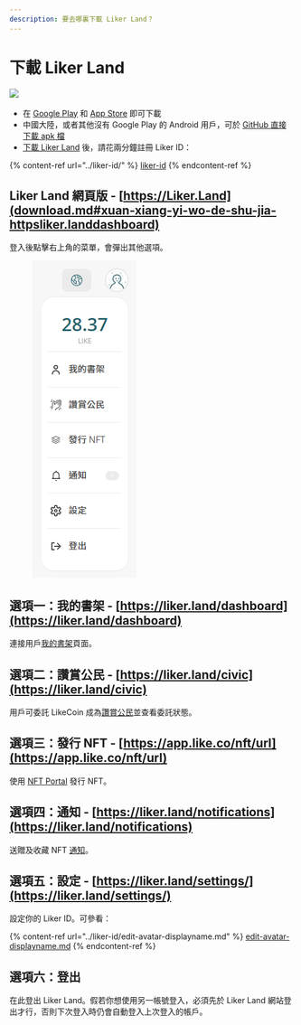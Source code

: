 ```yaml
---
description: 要去哪裏下載 Liker Land？
---
```


# 下載 Liker Land

![](../../.gitbook/assets/likecoin\_ad72\_appstore4\_fullpic\_chi.png)

* 在 [Google Play](https://play.google.com/store/apps/details?id=com.oice) 和 [App Store](https://apps.apple.com/hk/app/liker-land/id1248232355) 即可下載
* 中國大陸，或者其他沒有 Google Play 的 Android 用戶，可於 [GitHub 直接下載 apk 檔](https://github.com/likecoin/likecoin-app/releases)
* [下載 Liker Land](https://liker.land/getapp) 後，請花兩分鐘註冊 Liker ID：

{% content-ref url="../liker-id/" %}
[liker-id](../liker-id/)
{% endcontent-ref %}

## Liker Land 網頁版 - [https://Liker.Land](download.md#xuan-xiang-yi-wo-de-shu-jia-httpsliker.landdashboard) <a href="#liker-land-web" id="liker-land-web"></a>

登入後點擊右上角的菜單，會彈出其他選項。​

<figure><img src="../../.gitbook/assets/Liker Land menu.png" alt=""><figcaption></figcaption></figure>

## 選項一：我的書架 - [https://liker.land/dashboard](https://liker.land/dashboard)

連接用戶[我的書架](../../general-guides/writing-nft/dashboard.md)頁面。‌

## 選項二：讚賞公民 - [https://liker.land/civic](https://liker.land/civic)

用戶可委託 LikeCoin 成為[讚賞公民](../civic-liker/)並查看委託狀態。

## 選項三：發行 NFT - [https://app.like.co/nft/url](https://app.like.co/nft/url)

使用 [NFT Portal](../../general-guides/writing-nft/nft-portal.md) 發行 NFT。

## 選項四：通知 - [https://liker.land/notifications](https://liker.land/notifications)

送贈及收藏 NFT [通知](../../general-guides/writing-nft/notifications.md)。

## 選項五：設定 - [https://liker.land/settings/](https://liker.land/settings/)

設定你的 Liker ID。可參看：

{% content-ref url="../liker-id/edit-avatar-displayname.md" %}
[edit-avatar-displayname.md](../liker-id/edit-avatar-displayname.md)
{% endcontent-ref %}

## 選項六：登出

在此登出 Liker Land。假若你想使用另一帳號登入，必須先於 Liker Land 網站登出才行，否則下次登入時仍會自動登入上次登入的帳戶。
